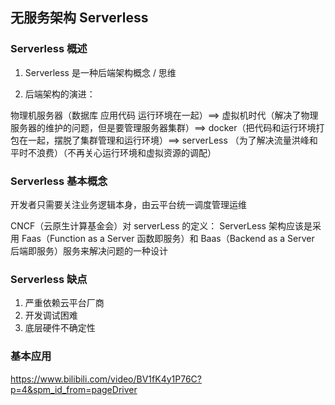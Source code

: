 ## 无服务架构 Serverless

### Serverless 概述

1. Serverless 是一种后端架构概念 / 思维

2. 后端架构的演进：

  物理机服务器（数据库 应用代码 运行环境在一起）==>
  虚拟机时代（解决了物理服务器的维护的问题，但是要管理服务器集群）==>
  docker（把代码和运行环境打包在一起，摆脱了集群管理和运行环境）==>
  serverLess （为了解决流量洪峰和平时不浪费）（不再关心运行环境和虚拟资源的调配）

### Serverless 基本概念

开发者只需要关注业务逻辑本身，由云平台统一调度管理运维

CNCF（云原生计算基金会）对 serverLess 的定义：
ServerLess 架构应该是采用 Faas（Function as a Server 函数即服务）和 Baas（Backend as a Server 后端即服务）服务来解决问题的一种设计

### Serverless 缺点

1. 严重依赖云平台厂商
2. 开发调试困难
3. 底层硬件不确定性

### 基本应用
https://www.bilibili.com/video/BV1fK4y1P76C?p=4&spm_id_from=pageDriver